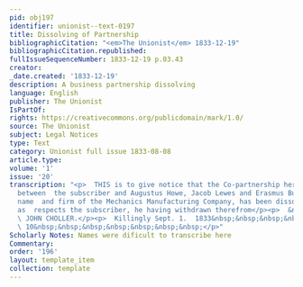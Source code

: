 ```yaml
---
pid: obj197
identifier: unionist--text-0197
title: Dissolving of Partnership
bibliographicCitation: "<em>The Unionist</em> 1833-12-19"
bibliographicCitation.republished: 
fullIssueSequenceNumber: 1833-12-19 p.03.43
creator: 
_date.created: '1833-12-19'
description: A business partnership dissolving
language: English
publisher: The Unionist
IsPartOf: 
rights: https://creativecommons.org/publicdomain/mark/1.0/
source: The Unionist
subject: Legal Notices
type: Text
category: Unionist full issue 1833-08-08
article.type: 
volume: '1'
issue: '20'
transcription: "<p>  THIS is to give notice that the Co-partnership heretofore subsisting
  between  the subscriber and Augustus Howe, Jacob Lewes and Erasmus Buck under the
  name  and firm of the Mechanics Manufacturing Company, has been dissolved so far
  as  respects the subscriber, he having withdrawn therefrom</p><p>  &nbsp;&nbsp;&nbsp;&nbsp;&nbsp;&nbsp;&nbsp;&nbsp;&nbsp;&nbsp;&nbsp;&nbsp;&nbsp;&nbsp;&nbsp;&nbsp;&nbsp;&nbsp;&nbsp;&nbsp;&nbsp;&nbsp;&nbsp;&nbsp;&nbsp;&nbsp;&nbsp;&nbsp;&nbsp;&nbsp;&nbsp;&nbsp;&nbsp;&nbsp;&nbsp;
  \ JOHN CHOLLER.</p><p>  Killingly Sept. 1.  1833&nbsp;&nbsp;&nbsp;&nbsp;&nbsp;&nbsp;&nbsp;&nbsp;&nbsp;&nbsp;&nbsp;&nbsp;&nbsp;&nbsp;&nbsp;&nbsp;&nbsp;&nbsp;&nbsp;&nbsp;&nbsp;&nbsp;&nbsp;&nbsp;
  \ 10&nbsp;&nbsp;&nbsp;&nbsp;&nbsp;&nbsp;&nbsp;</p>"
Scholarly Notes: Names were dificult to transcribe here
Commentary: 
order: '196'
layout: template_item
collection: template
---
```

